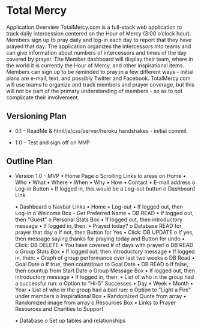 Total Mercy
============
Application Overview
TotalMercy.com is a full-stack web application to track daily intercession centered on the Hour of Mercy (3:00 o’clock hour).  Members sign up to pray daily and log-in each day to report that they have prayed that day.  The application organizes the intercessors into teams and can give information about numbers of intercessors and times of the day covered by prayer.  The Member dashboard will display their team, where in the world it is currently the Hour of Mercy, and other inspirational items.  Members can sign up to be reminded to pray in a few different ways - initial plans are e-mail, text, and possibly Twitter and Facebook.   TotalMercy.com will use teams to organize and track members and prayer coverage, but this will not be part of the primary understanding of members - so as to not complicate their involvement.


Versioning Plan
---------------
* 0.1 - ReadMe & html/js/css/server/heroku handshakes - initial commit

* 1.0 - Test and sign off on MVP

Outline Plan
------------
* Version 1.0 - MVP
  •	Home Page
    o	Scrolling Links to areas on Home
      •	Who
      •	What
      •	Where
      •	When
      •	Why
      •	How
      •	Contact
        •	E-mail address
    o	Log-in Button
      •	If logged in, this would be a Log-out button
    o	Dashboard Link

  •	Dashboard
    o	Navbar Links
      •	Home
        •	Log-out
          •	If logged out, then Log-in
    o	Welcome Box - Get Preferred Name
      •	DB READ
      •	If logged out, then “Guest”
    o	Personal Stats Box
      •	If logged out, then introductory message
        •	If logged in, then:
          •	Prayed today?
            o	Database READ for prayer that day
            o	If not, then Button for Yes
              •	Click: DB UPDATE
            o	If yes, then message saying thanks for praying today and Button for undo
              •	Click: DB DELETE
          •	You have covered # of days with prayer!
            o	DB READ
    o	Group Stats Box
      •	If logged out, then introductory message
      •	If logged in, then:
        •	Graph of group performance over last two weeks
          o	DB Read
        •	Goal Date
          o	If true, then countdown to Goal Date
            •	DB READ
          o	If false, then countup from Start Date
    o	Group Message Box
      •	If logged out, then introductory message
      •	If logged in, then:
        •	List of who in the group had a successful run:
          o	Option to “Hi-5” Successes
            •	Day
            •	Week
            •	Month
            •	Year
        •	List of who in the group had a bad run:
          o	Option to "Light a Fire" under members
    o	Inspirational Box
      •	Randomized Quote from array
      •	Randomized image from array
    o	Resources Box
      •	Links to Prayer Resources and Charities to Support

  •	Database
    o	Set up tables and relationships
